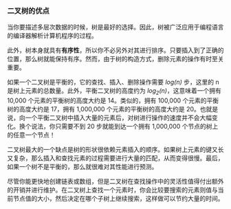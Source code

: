 ### 二叉树的优点

当你要描述多层次数据的时候，树是最好的选择。因此，树被广泛应用于编程语言的编译器解析计算机程序的过程。

此外，树本身就具有**有序性**，所以你不必另外对其进行排序。只要插入到了正确的位置，那么树就能保持有序。然而，由于树的构造方式，删除元素的操作有时至关重要。

如果一个二叉树是平衡的，它的查找、插入、删除操作需要 *log(n)* 步，这里的 n 是树上元素的总数量。此外，平衡二叉树的高度约为 *log<sub>2</sub>(n)*，这意味着一个拥有 10,000 个元素的平衡树的高度大约是 14。类似的，拥有 100,000 个元素的平衡树的高度大约是 17，拥有 1,000,000 个元素的平衡树的高度大约是 20。也就是说，向一个平衡二叉树中插入大量的元素后，对树进行操作的速度并不会大幅变化。换个说法，你只需要不到 20 步就能到达一个拥有 1,000,000 个节点的树上的任意一个节点！

二叉树最大的一个缺点是树的形状很依赖元素插入的顺序。如果树上元素的键又长又复杂，那么插入和查找元素的过程需要进行大量的匹配，从而变得很慢。最后，如果一个树不是平衡的，那么就很难对其性能进行预测。

尽管你能更快地创建链表或数组，但是二叉树在查找操作中的灵活性值得付出额外的开销并进行维护。在二叉树上查找一个元素时，你会比较要搜索的元素则值与当前节点值的大小，然后决定在哪个子树上继续搜索，这样做可以节约大量的时间。
